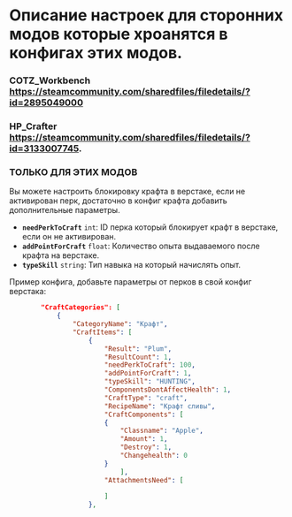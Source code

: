 # Описание настроек для сторонних модов которые хроанятся в конфигах этих модов.
### COTZ_Workbench https://steamcommunity.com/sharedfiles/filedetails/?id=2895049000 
### HP_Crafter https://steamcommunity.com/sharedfiles/filedetails/?id=3133007745. 
### ТОЛЬКО ДЛЯ ЭТИХ МОДОВ
Вы можете настроить блокировку крафта в верстаке, если не активирован перк, достаточно в конфиг крафта добавить дополнительные параметры.

- **`needPerkToCraft`** `int`: ID перка который блокирует крафт в верстаке, если он не активирован.
- **`addPointForCraft`** `float`: Количество опыта выдаваемого после крафта на верстаке.
- **`typeSkill`** `string`: Тип навыка на который начислять опыт.

Пример конфига, добавьте параметры от перков в свой конфиг верстака:

```json
		"CraftCategories": [
			{
			    "CategoryName": "Крафт",
  				"CraftItems": [
  					{
  						"Result": "Plum",
  						"ResultCount": 1,
  						"needPerkToCraft": 100,
  						"addPointForCraft": 1,
  						"typeSkill": "HUNTING",
  						"ComponentsDontAffectHealth": 1,
  						"CraftType": "craft",
  						"RecipeName": "Крафт сливы",
  						"CraftComponents": [
  						{
  							"Classname": "Apple",
  							"Amount": 1,
  							"Destroy": 1,
  							"Changehealth": 0
  						}
  							],
  						"AttachmentsNeed": [
  												
  						]
  					},
```
